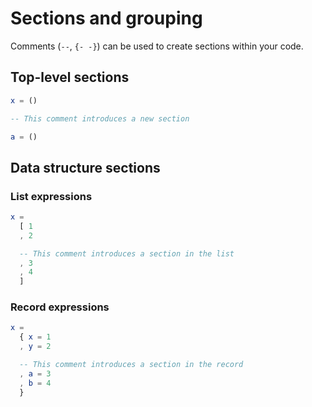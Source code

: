 # Sections and grouping

Comments (`--`, `{- -}`) can be used to create sections within your code.


## Top-level sections

```elm
x = ()

-- This comment introduces a new section

a = ()
```


## Data structure sections

### List expressions

```elm
x =
  [ 1
  , 2

  -- This comment introduces a section in the list
  , 3
  , 4
  ]
```

### Record expressions

```elm
x =
  { x = 1
  , y = 2

  -- This comment introduces a section in the record
  , a = 3
  , b = 4
  }
```

